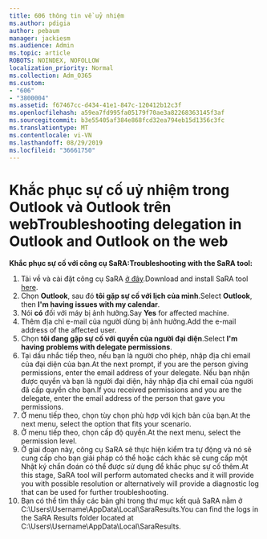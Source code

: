 ```yaml
---
title: 606 thông tin về uỷ nhiệm
ms.author: pdigia
author: pebaum
manager: jackiesm
ms.audience: Admin
ms.topic: article
ROBOTS: NOINDEX, NOFOLLOW
localization_priority: Normal
ms.collection: Adm_O365
ms.custom:
- "606"
- "3800004"
ms.assetid: f67467cc-d434-41e1-847c-120412b12c3f
ms.openlocfilehash: a59ea7fd995fa05179f70ae3a82268363145f3af
ms.sourcegitcommit: b3e55405af384e868fcd32ea794eb15d1356c3fc
ms.translationtype: MT
ms.contentlocale: vi-VN
ms.lasthandoff: 08/29/2019
ms.locfileid: "36661750"
---
```

# <a name="troubleshooting-delegation-in-outlook-and-outlook-on-the-web"></a><span data-ttu-id="786f1-102">Khắc phục sự cố uỷ nhiệm trong Outlook và Outlook trên web</span><span class="sxs-lookup"><span data-stu-id="786f1-102">Troubleshooting delegation in Outlook and Outlook on the web</span></span>

<span data-ttu-id="786f1-103">**Khắc phục sự cố với công cụ SaRA:**</span><span class="sxs-lookup"><span data-stu-id="786f1-103">**Troubleshooting with the SaRA tool:**</span></span>

1. <span data-ttu-id="786f1-104">Tải về và cài đặt công cụ SaRA [ở đây](https://aka.ms/SaRA-SkypeForBusinessSignIn).</span><span class="sxs-lookup"><span data-stu-id="786f1-104">Download and install SaRA tool [here](https://aka.ms/SaRA-SkypeForBusinessSignIn).</span></span>
1. <span data-ttu-id="786f1-105">Chọn **Outlook**, sau đó **tôi gặp sự cố với lịch của mình**.</span><span class="sxs-lookup"><span data-stu-id="786f1-105">Select **Outlook**, then **I'm having issues with my calendar**.</span></span>
1. <span data-ttu-id="786f1-106">Nói **có** đối với máy bị ảnh hưởng.</span><span class="sxs-lookup"><span data-stu-id="786f1-106">Say **Yes** for affected machine.</span></span>
1. <span data-ttu-id="786f1-107">Thêm địa chỉ e-mail của người dùng bị ảnh hưởng.</span><span class="sxs-lookup"><span data-stu-id="786f1-107">Add the e-mail address of the affected user.</span></span>
1. <span data-ttu-id="786f1-108">Chọn **tôi đang gặp sự cố với quyền của người đại diện**.</span><span class="sxs-lookup"><span data-stu-id="786f1-108">Select **I'm having problems with delegate permissions**.</span></span>
1. <span data-ttu-id="786f1-109">Tại dấu nhắc tiếp theo, nếu bạn là người cho phép, nhập địa chỉ email của đại diện của bạn.</span><span class="sxs-lookup"><span data-stu-id="786f1-109">At the next prompt, if you are the person giving permissions, enter the email address of your delegate.</span></span> <span data-ttu-id="786f1-110">Nếu bạn nhận được quyền và bạn là người đại diện, hãy nhập địa chỉ email của người đã cấp quyền cho bạn.</span><span class="sxs-lookup"><span data-stu-id="786f1-110">If you received permissions and you are the delegate, enter the email address of the person that gave you permissions.</span></span>
1. <span data-ttu-id="786f1-111">Ở menu tiếp theo, chọn tùy chọn phù hợp với kịch bản của bạn.</span><span class="sxs-lookup"><span data-stu-id="786f1-111">At the next menu, select the option that fits your scenario.</span></span>
1. <span data-ttu-id="786f1-112">Ở menu tiếp theo, chọn cấp độ quyền.</span><span class="sxs-lookup"><span data-stu-id="786f1-112">At the next menu, select the permission level.</span></span>
1. <span data-ttu-id="786f1-113">Ở giai đoạn này, công cụ SaRA sẽ thực hiện kiểm tra tự động và nó sẽ cung cấp cho bạn giải pháp có thể hoặc cách khác sẽ cung cấp một Nhật ký chẩn đoán có thể được sử dụng để khắc phục sự cố thêm.</span><span class="sxs-lookup"><span data-stu-id="786f1-113">At this stage, SaRA tool will perform automated checks and it will provide you with possible resolution or alternatively will provide a diagnostic log that can be used for further troubleshooting.</span></span>
1. <span data-ttu-id="786f1-114">Bạn có thể tìm thấy các bản ghi trong thư mục kết quả SaRA nằm ở C:\Users\Username\AppData\Local\SaraResults.</span><span class="sxs-lookup"><span data-stu-id="786f1-114">You can find the logs in the SaRA Results folder located at C:\Users\Username\AppData\Local\SaraResults.</span></span>
